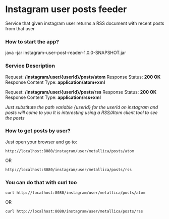 # Instagram user posts feeder
Service that given instagram user returns a RSS document with recent posts from that user

### How to start the app?
java -jar instagram-user-post-reader-1.0.0-SNAPSHOT.jar

### Service Description
Request: **/instagram/user/{userId}/posts/atom**
Response Status: **200 OK** 
Response Content Type: **application/atom+xml**

Request: **/instagram/user/{userId}/posts/rss**
Response Status: **200 OK** 
Response Content Type: **application/rss+xml**

*Just substitute the path variable {userId} for the userId on instagram and posts will come to you*
*It is interesting using a RSS/Atom client tool to see the posts*

### How to get posts by user?
Just open your browser and go to:

    http://localhost:8080/instagram/user/metallica/posts/atom

OR

    http://localhost:8080/instagram/user/metallica/posts/rss

### You can do that with curl too
    curl http://localhost:8080/instagram/user/metallica/posts/atom

OR

    curl http://localhost:8080/instagram/user/metallica/posts/rss

